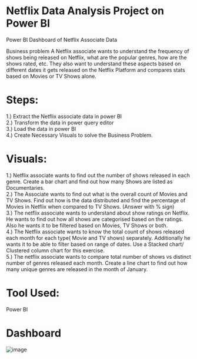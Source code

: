 # Netflix Data Analysis Project on Power BI

Power BI Dashboard of Netflix Associate Data

Business problem
A Netflix associate wants to understand the frequency of shows being released on Netflix, what are the popular genres, how are the shows rated, etc. They also want to understand these aspects based on different dates it gets released on the Netflix Platform and compares stats based on Movies or TV Shows alone. 

# Steps:
1.) Extract the Netflix associate data in power BI  
2.) Transform the data in power query editor  
3.) Load the data in power BI  
4.) Create Necessary Visuals to solve the Business Problem.  

# Visuals:
1.) Netflix associate wants to find out the number of shows released in each genre. Create a bar chart and find out how many Shows are listed as Documentaries.  
2.) The Associate wants to find out what is the overall count of Movies and TV Shows. Find out how is the data distributed and find the percentage of Movies in Netflix when compared to TV Shows. (Answer with % sign)  
3.) The netflix associate wants to understand about show ratings on Netflix. He wants to find out how all shows are categorised based on the ratings. Also he wants it to be filtered based on Movies, TV Shows or both.  
4.) The Netflix associate wants to know the total count of shows released each month for each type( Movie and TV shows) separately. Additionally he wants it to be able to filter based on range of dates. Use a Stacked chart/ Clustered column chart for this exercise.  
5.) The netflix associate wants to compare total number of shows vs distinct number of genres released each month. Create a line chart to find out how many unique genres are released in the month of January.  

# Tool Used:
Power BI

# Dashboard  

![image](https://github.com/Asp-Ankita/Netflix-Data-Analysis-Project-Power-BI/assets/145435024/baf10be8-0aad-4b16-b3d1-e4b4657d3a0a)



